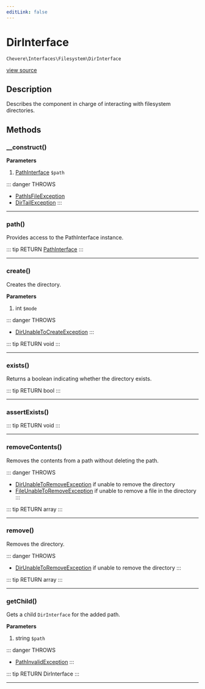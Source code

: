 ```yaml
---
editLink: false
---
```


# DirInterface

`Chevere\Interfaces\Filesystem\DirInterface`

[view source](https://github.com/chevere/chevere/blob/master/interfaces/Filesystem/DirInterface.php)

## Description

Describes the component in charge of interacting with filesystem directories.

## Methods

### __construct()

**Parameters**

1. [PathInterface](./PathInterface.md) `$path`

::: danger THROWS
- [PathIsFileException](../../Exceptions/Filesystem/PathIsFileException.md)
- [DirTailException](../../Exceptions/Filesystem/DirTailException.md)
:::

---

### path()

Provides access to the PathInterface instance.

::: tip RETURN
[PathInterface](./PathInterface.md)
:::

---

### create()

Creates the directory.

**Parameters**

1. int `$mode`

::: danger THROWS
- [DirUnableToCreateException](../../Exceptions/Filesystem/DirUnableToCreateException.md)
:::

::: tip RETURN
void
:::

---

### exists()

Returns a boolean indicating whether the directory exists.

::: tip RETURN
bool
:::

---

### assertExists()

::: tip RETURN
void
:::

---

### removeContents()

Removes the contents from a path without deleting the path.

::: danger THROWS
- [DirUnableToRemoveException](../../Exceptions/Filesystem/DirUnableToRemoveException.md)
if unable to remove the directory
- [FileUnableToRemoveException](../../Exceptions/Filesystem/FileUnableToRemoveException.md)
if unable to remove a file in the directory
:::

::: tip RETURN
array
:::

---

### remove()

Removes the directory.

::: danger THROWS
- [DirUnableToRemoveException](../../Exceptions/Filesystem/DirUnableToRemoveException.md)
if unable to remove the directory
:::

::: tip RETURN
array
:::

---

### getChild()

Gets a child `DirInterface` for the added path.

**Parameters**

1. string `$path`

::: danger THROWS
- [PathInvalidException](../../Exceptions/Filesystem/PathInvalidException.md)
:::

::: tip RETURN
DirInterface
:::

---
